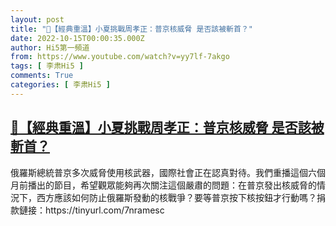 ```yaml
---
layout: post
title: "🌟【經典重溫】小夏挑戰周孝正：普京核威脅 是否該被斬首？"
date: 2022-10-15T00:00:35.000Z
author: Hi5第一頻道
from: https://www.youtube.com/watch?v=yy7lf-7akgo
tags: [ 李肃Hi5 ]
comments: True
categories: [ 李肃Hi5 ]
---
```

<!--1665792035000-->
[🌟【經典重溫】小夏挑戰周孝正：普京核威脅 是否該被斬首？](https://www.youtube.com/watch?v=yy7lf-7akgo)
------

<div>
俄羅斯總統普京多次威脅使用核武器，國際社會正在認真對待。我們重播這個六個月前播出的節目，希望觀眾能夠再次關注這個嚴肅的問題：在普京發出核威脅的情況下，西方應該如何防止俄羅斯發動的核戰爭？要等普京按下核按鈕才行動嗎？捐款鏈接：https://tinyurl.com/7nramesc
</div>

